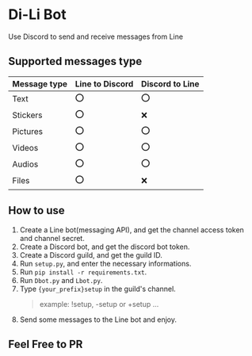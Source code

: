 # Di-Li Bot
Use Discord to send and receive messages from Line

## Supported messages type

| Message type | Line to Discord | Discord to Line |
|-|-|-|
| Text | ⭕ | ⭕ |
| Stickers | ⭕ | ❌ |
| Pictures | ⭕ | ⭕ |
| Videos | ⭕ | ⭕ |
| Audios | ⭕ | ⭕ |
| Files | ⭕ | ❌ |

## How to use
1. Create a Line bot(messaging API), and get the channel access token and channel secret.
2. Create a Discord bot, and get the discord bot token.
3. Create a Discord guild, and get the guild ID.
4. Run `setup.py`, and enter the necessary informations.
5. Run `pip install -r requirements.txt`.
6. Run `Dbot.py` and `Lbot.py`.
7. Type `{your_prefix}setup` in the guild's channel.
    > example: !setup, -setup or +setup ...
8. Send some messages to the Line bot and enjoy.

## Feel Free to PR